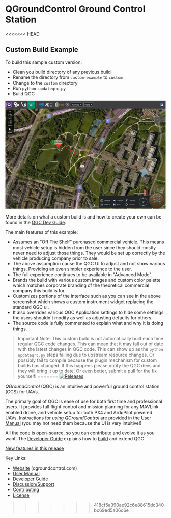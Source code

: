 # QGroundControl Ground Control Station

<<<<<<< HEAD
## Custom Build Example

To build this sample custom version:

* Clean you build directory of any previous build
* Rename the directory from `custom-example` to `custom`
* Change to the `custom` directory
* Run `python updateqrc.py`
* Build QGC

![Custom Build Screenshot](README.jpg)

More details on what a custom build is and how to create your own can be found in the [QGC Dev Guide](https://dev.qgroundcontrol.com/en/custom_build/custom_build.html).

The main features of this example:

* Assumes an "Off The Shelf" purchased commercial vehicle. This means most vehicle setup is hidden from the user since they should mostly never need to adjust those things. They would be set up correctly by the vehicle producing company prior to sale.
* The above assumption cause the QGC UI to adjust and not show various things. Providing an even simpler experience to the user.
* The full experience continues to be available in "Advanced Mode".
* Brands the build with various custom images and custom color palette which matches corporate branding of the theoretical commercial company this build is for.
* Customizes portions of the interface such as you can see in the above screenshot which shows a custom instrument widget replacing the standard QGC ui.
* It also overrides various QGC Application settings to hide some settings the users shouldn't modify as well as adjusting defaults for others.
* The source code is fully commented to explain what and why it is doing things.

> Important Note: This custom build is not automatically built each time regular QGC code changes. This can mean that it may fall out of date with the latest changes in QGC code. This can show up as the `python updateqrc.py` steps failing due to upstream resource changes. Or possibly fail to compile because the plugin mechanism for custom builds has changed. If this happens please notify the QGC devs and they will bring it up to date. Or even better, submit a pull for the fix yourself!
=======
[![Releases](https://img.shields.io/github/release/mavlink/QGroundControl.svg)](https://github.com/mavlink/QGroundControl/releases)

*QGroundControl* (QGC) is an intuitive and powerful ground control station (GCS) for UAVs.

The primary goal of QGC is ease of use for both first time and professional users.
It provides full flight control and mission planning for any MAVLink enabled drone, and vehicle setup for both PX4 and ArduPilot powered UAVs. Instructions for *using QGroundControl* are provided in the [User Manual](https://docs.qgroundcontrol.com/en/) (you may not need them because the UI is very intuitive!)

All the code is open-source, so you can contribute and evolve it as you want.
The [Developer Guide](https://dev.qgroundcontrol.com/en/) explains how to [build](https://dev.qgroundcontrol.com/en/getting_started/) and extend QGC.

[New features in this release](https://github.com/mavlink/qgroundcontrol/blob/master/ChangeLog.md)

Key Links:
* [Website](http://qgroundcontrol.com) (qgroundcontrol.com)
* [User Manual](https://docs.qgroundcontrol.com/en/)
* [Developer Guide](https://dev.qgroundcontrol.com/en/)
* [Discussion/Support](https://docs.qgroundcontrol.com/en/Support/Support.html)
* [Contributing](https://dev.qgroundcontrol.com/en/contribute/)
* [License](https://github.com/mavlink/qgroundcontrol/blob/master/COPYING.md)
>>>>>>> 418cf5a390ae92c6e88615dc340bc69ed5a06c6e
